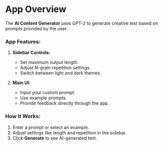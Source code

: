 # App Overview
The **AI Content Generator** uses GPT-2 to generate creative text based on prompts provided by the user.

### App Features:
1. **Sidebar Controls:**
   - Set maximum output length.
   - Adjust N-gram repetition settings.
   - Switch between light and dark themes.

2. **Main UI:**
   - Input your custom prompt.
   - Use example prompts.
   - Provide feedback directly through the app.

### How It Works:
1. Enter a prompt or select an example.
2. Adjust settings like length and repetition in the sidebar.
3. Click **Generate** to see AI-generated text.

